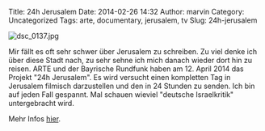 Title: 24h Jerusalem
Date: 2014-02-26 14:32
Author: marvin
Category: Uncategorized
Tags: arte, documentary, jerusalem, tv
Slug: 24h-jerusalem

![dsc\_0137.jpg]({filename}/images/4166708116_104c9c0473_b.jpg)

Mir fällt es oft sehr schwer über Jerusalem zu schreiben. Zu viel denke
ich über diese Stadt nach, zu sehr sehne ich mich danach wieder dort hin
zu reisen. ARTE und der Bayrische Rundfunk haben am 12. April 2014 das
Projekt "24h Jerusalem". Es wird versucht einen kompletten Tag in
Jerusalem filmisch darzustellen und den in 24 Stunden zu senden. Ich bin
auf jeden Fall gespannt. Mal schauen wieviel "deutsche Israelkritik"
untergebracht wird.

Mehr Infos [hier](http://www.24hjerusalem.tv/).

